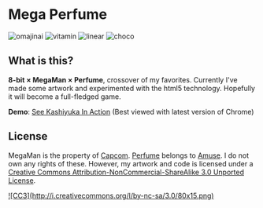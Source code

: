# Mega Perfume

![omajinai][omaji] ![vitamin][vitam] ![linear][linea] ![choco][choco] 


## What is this?

**8-bit × MegaMan × Perfume**, crossover of my favorites. Currently I've made some artwork and 
experimented with the html5 technology. Hopefully it will become a full-fledged game.

**Demo**: [See Kashiyuka In Action](http://yllan.github.com/mega-perfume) (Best viewed with latest version of Chrome)


## License
MegaMan is the property of [Capcom](http://www.capcom.com).
[Perfume](http://www.perfume-web.jp) belongs to [Amuse](http://www.amuse.co.jp). I do not own any rights of these.
However, my artwork and code is licensed under a
[Creative Commons Attribution-NonCommercial-ShareAlike 3.0 Unported License](http://creativecommons.org/licenses/by-nc-sa/3.0/).

<a rel="license" href="http://creativecommons.org/licenses/by-nc-sa/3.0/deed.en_US">
![CC3](http://i.creativecommons.org/l/by-nc-sa/3.0/80x15.png)
</a>

[choco]: https://raw.github.com/yllan/mega-perfume/master/Artwork/chocolate_disco.png
[omaji]: https://raw.github.com/yllan/mega-perfume/master/Artwork/omajinai_perori.png
[linea]: https://raw.github.com/yllan/mega-perfume/master/Artwork/linear_motor_girl.png
[vitam]: https://raw.github.com/yllan/mega-perfume/master/Artwork/vitamin_drop.png
